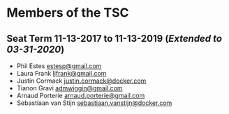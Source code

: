 # Members of the TSC

## Seat Term 11-13-2017 to 11-13-2019 (*Extended to 03-31-2020*)

* Phil Estes estesp@gmail.com
* Laura Frank ljfrank@gmail.com
* Justin Cormack justin.cormack@docker.com
* Tianon Gravi admwiggin@gmail.com
* Arnaud Porterie arnaud.porterie@gmail.com
* Sebastiaan van Stijn sebastiaan.vanstijn@docker.com
